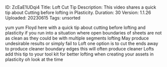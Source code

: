 ID: ZcEaE1UDqi4
Title: Loft Cut Tip
Description: This video shares a quick tip about Cutting before lofting in Plasticity.
Duration: 30
Version: 1.1.26
Uploaded: 20230615
Tags: unsorted

yum yum Floyd here with a quick tip
about cutting before lofting and
plasticity if you run into a situation
where open boundaries of sheets are not
as clean as they could be with multiple
segments lofting May produce undesirable
results or simply fail to Loft one
option is to cut the ends away to
produce cleaner boundary edges this will
often produce cleaner Lofts add this tip
to your tool kit for better lofting when
creating your assets in plasticity oh
look at the time
